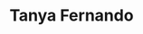 ---
title: 'Tanya Fernando'
description: ''
tech: ['html','css']
url: 'https://www.tanyafernando.com/'
category: "branding"
---